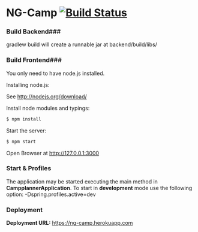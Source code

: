 # NG-Camp [![Build Status](https://travis-ci.org/joachimprinzbach/ng2-camp.svg?branch=master)](https://travis-ci.org/joachimprinzbach/ng2-camp)

### Build Backend###
gradlew build will create a runnable jar at backend/build/libs/

### Build Frontend###
You only need to have node.js installed. 

Installing node.js: 

See http://nodejs.org/download/

Install node modules and typings:
```sh
$ npm install
```

Start the server:
```sh
$ npm start
```

Open Browser at http://127.0.0.1:3000

### Start & Profiles ###
The application may be started executing the main method in **CampplannerApplication**.
To start in **development** mode use the following option:
-Dspring.profiles.active=dev

### Deployment ###
**Deployment URL:** https://ng-camp.herokuapp.com

